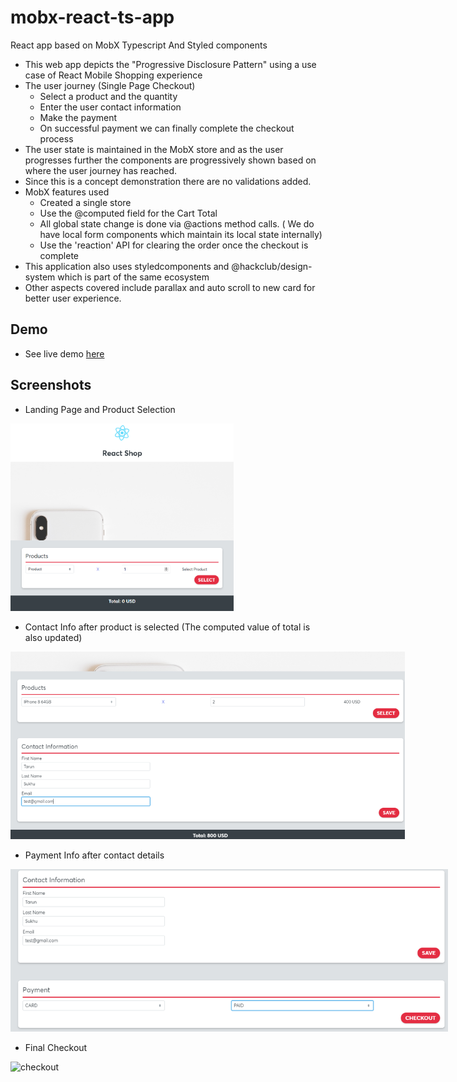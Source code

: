 # mobx-react-ts-app

React app based on MobX Typescript And Styled components

- This web app depicts the "Progressive Disclosure Pattern" using a use case of React Mobile Shopping experience
- The user journey (Single Page Checkout)
  - Select a product and the quantity
  - Enter the user contact information
  - Make the payment
  - On successful payment we can finally complete the checkout process
- The user state is maintained in the MobX store and as the user progresses further the components are progressively shown based on where the user journey has reached.
- Since this is a concept demonstration there are no validations added.
- MobX features used
  - Created a single store
  - Use the @computed field for the Cart Total
  - All global state change is done via @actions method calls. ( We do have local form components which maintain its local state internally)
  - Use the 'reaction' API for clearing the order once the checkout is complete
- This application also uses styledcomponents and @hackclub/design-system which is part of the same ecosystem
- Other aspects covered include parallax and auto scroll to new card for better user experience.

## Demo

- See live demo [here](https://festive-goldwasser-162887.netlify.com/)

## Screenshots

- Landing Page and Product Selection

<img src="screenshots/d0.png" alt="product selection" style="max-width:700px;max-height:300px"/>

- Contact Info after product is selected (The computed value of total is also updated)

<img src="screenshots/d1.png" alt="contact Info" style="max-width:700px;max-height:300px"/>

- Payment Info after contact details

<img src="screenshots/d2.png" alt="payment" style="max-width:700px;max-height:300px"/>

- Final Checkout

<img src="screenshots/d3.png" alt="checkout" style="max-width:700px;max-height:300px"/>
